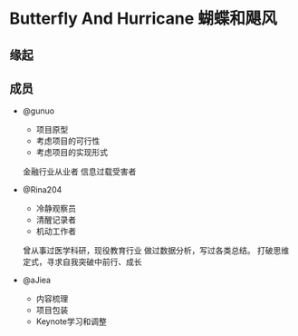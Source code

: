 # Butterfly And Hurricane 蝴蝶和飓风

## 缘起

## 成员
- @gunuo
  - 项目原型
  - 考虑项目的可行性
  - 考虑项目的实现形式
  
  金融行业从业者
  信息过载受害者


- @Rina204
  -  冷静观察员
  -  清醒记录者
  -  机动工作者

  曾从事过医学科研，现役教育行业
  做过数据分析，写过各类总结。
  打破思维定式，寻求自我突破中前行、成长
  



- @aJiea
    - 内容梳理
    - 项目包装
    - Keynote学习和调整
